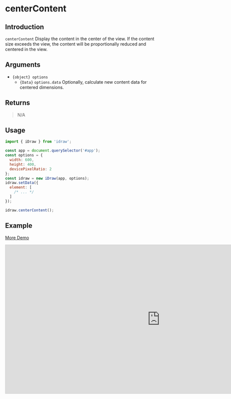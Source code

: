 # centerContent

## Introduction

`centerContent` Display the content in the center of the view. If the content size exceeds the view, the content will be proportionally reduced and centered in the view.

## Arguments

- `{object} options`
  - `{Data}` `options.data` Optionally, calculate new content data for centered dimensions.

## Returns

> N/A

## Usage

```js
import { iDraw } from 'idraw';

const app = document.querySelector('#app');
const options = {
  width: 600,
  height: 400,
  devicePixelRatio: 2
};
const idraw = new iDraw(app, options);
idraw.setData({
  element: [
    /* ... */
  ]
});

idraw.centerContent();
```

## Example

[More Demo](https://idrawjs.com/playground/?demo=api-centerContent)

<iframe class="idraw-playground-preview" 
  src="https://idrawjs.com/playground/?demo=api-centerContent&header=false&sider=false&default-editor-split=50" 
  width="1000" height="480" frameborder="no" border="0"
  style="border: 1px solid #cecece; margin: 0px auto;"
></iframe>
